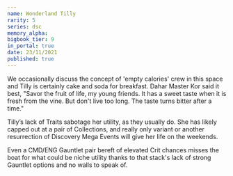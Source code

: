 ```yaml
---
name: Wonderland Tilly
rarity: 5
series: dsc
memory_alpha:
bigbook_tier: 9
in_portal: true
date: 23/11/2021
published: true
---
```


We occasionally discuss the concept of 'empty calories' crew in this space and Tilly is certainly cake and soda for breakfast. Dahar Master Kor said it best, "Savor the fruit of life, my young friends. It has a sweet taste when it is fresh from the vine. But don't live too long. The taste turns bitter after a time."

Tilly’s lack of Traits sabotage her utility, as they usually do. She has likely capped out at a pair of Collections, and really only variant or another resurrection of Discovery Mega Events will give her life on the weekends.

Even a CMD/ENG Gauntlet pair bereft of elevated Crit chances misses the boat for what could be niche utility thanks to that stack's lack of strong Gauntlet options and no walls to speak of.
